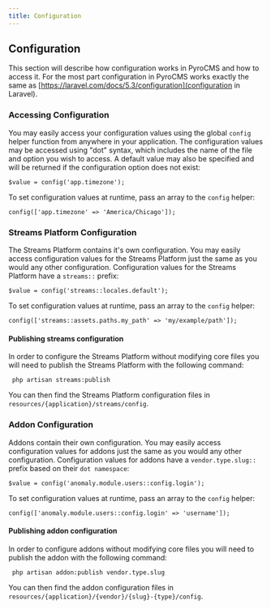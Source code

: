 ```yaml
---
title: Configuration
---
```


## Configuration[](#configuration)

This section will describe how configuration works in PyroCMS and how to access it. For the most part configuration in PyroCMS works exactly the same as [https://laravel.com/docs/5.3/configuration](configuration in Laravel).



### Accessing Configuration[](#configuration/accessing-configuration)

You may easily access your configuration values using the global `config` helper function from anywhere in your application. The configuration values may be accessed using "dot" syntax, which includes the name of the file and option you wish to access. A default value may also be specified and will be returned if the configuration option does not exist:

    $value = config('app.timezone');

To set configuration values at runtime, pass an array to the `config` helper:

    config(['app.timezone' => 'America/Chicago']);



### Streams Platform Configuration[](#configuration/streams-platform-configuration)

The Streams Platform contains it's own configuration. You may easily access configuration values for the Streams Platform just the same as you would any other configuration. Configuration values for the Streams Platform have a `streams::` prefix:

    $value = config('streams::locales.default');

To set configuration values at runtime, pass an array to the `config` helper:

    config(['streams::assets.paths.my_path' => 'my/example/path']);



#### Publishing streams configuration[](#configuration/streams-platform-configuration/publishing-streams-configuration)

In order to configure the Streams Platform without modifying core files you will need to publish the Streams Platform with the following command:

     php artisan streams:publish

You can then find the Streams Platform configuration files in `resources/{application}/streams/config`.



### Addon Configuration[](#configuration/addon-configuration)

Addons contain their own configuration. You may easily access configuration values for addons just the same as you would any other configuration. Configuration values for addons have a `vendor.type.slug::` prefix based on their `dot namespace`:

    $value = config('anomaly.module.users::config.login');

To set configuration values at runtime, pass an array to the `config` helper:

    config(['anomaly.module.users::config.login' => 'username']);



#### Publishing addon configuration[](#configuration/addon-configuration/publishing-addon-configuration)

In order to configure addons without modifying core files you will need to publish the addon with the following command:

     php artisan addon:publish vendor.type.slug

You can then find the addon configuration files in `resources/{application}/{vendor}/{slug}-{type}/config`.
